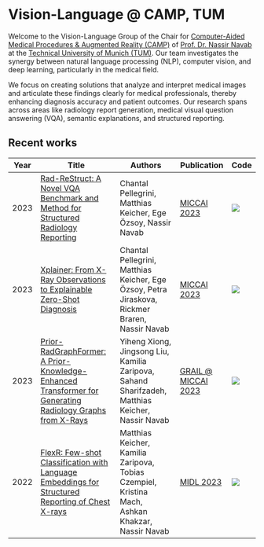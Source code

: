 # Vision-Language @ CAMP, TUM

Welcome to the Vision-Language Group of the Chair for [Computer-Aided Medical Procedures & Augmented Reality (CAMP)](https://www.cs.cit.tum.de/camp) of [Prof. Dr. Nassir Navab](https://www.cs.cit.tum.de/camp/members/cv-nassir-navab/nassir-navab/) at the [Technical University of Munich (TUM)](https://www.tum.de/). Our team investigates the synergy between natural language processing (NLP), computer vision, and deep learning, particularly in the medical field.

We focus on creating solutions that analyze and interpret medical images and articulate these findings clearly for medical professionals, thereby enhancing diagnosis accuracy and patient outcomes. Our research spans across areas like radiology report generation, medical visual question answering (VQA), semantic explanations, and structured reporting.

## Recent works

| Year | Title | Authors | Publication | Code |
|-----------------|-------|---------|----------|---|
| 2023 | [Rad-ReStruct: A Novel VQA Benchmark and Method for Structured Radiology Reporting](https://arxiv.org/abs/2307.05766) | Chantal Pellegrini, Matthias Keicher, Ege Özsoy, Nassir Navab | [MICCAI 2023](https://conferences.miccai.org/2023/) | [![](https://img.shields.io/badge/RadReStruct-grey?logo=github)](https://github.com/ChantalMP/Rad-ReStruct) |
| 2023 | [Xplainer: From X-Ray Observations to Explainable Zero-Shot Diagnosis](https://arxiv.org/pdf/2303.13391.pdf) | Chantal Pellegrini, Matthias Keicher, Ege Özsoy, Petra Jiraskova, Rickmer Braren, Nassir Navab | [MICCAI 2023](https://conferences.miccai.org/2023/) | [![](https://img.shields.io/badge/Xplainer-grey?logo=github)](https://github.com/ChantalMP/Xplainer) |
| 2023 | [Prior-RadGraphFormer: A Prior-Knowledge-Enhanced Transformer for Generating Radiology Graphs from X-Rays](https://arxiv.org/abs/2303.13818) | Yiheng Xiong, Jingsong Liu, Kamilia Zaripova, Sahand Sharifzadeh, Matthias Keicher, Nassir Navab | [GRAIL @ MICCAI 2023](https://grail-miccai.github.io/#program) | [![](https://img.shields.io/badge/RadGraphFormer-grey?logo=github)](https://github.com/xiongyiheng/Prior-RadGraphFormer) |
| 2022 | [FlexR: Few-shot Classification with Language Embeddings for Structured Reporting of Chest X-rays](https://arxiv.org/abs/2203.15723) | Matthias Keicher, Kamilia Zaripova, Tobias Czempiel, Kristina Mach, Ashkan Khakzar, Nassir Navab | [MIDL 2023](https://2023.midl.io/) | [![](https://img.shields.io/badge/FlexR-grey?logo=github)](https://github.com/mkeicher/FlexR) |

<!--

**Here are some ideas to get you started:**

🙋‍♀️ A short introduction - what is your organization all about?
🌈 Contribution guidelines - how can the community get involved?
👩‍💻 Useful resources - where can the community find your docs? Is there anything else the community should know?
🍿 Fun facts - what does your team eat for breakfast?
🧙 Remember, you can do mighty things with the power of [Markdown](https://docs.github.com/github/writing-on-github/getting-started-with-writing-and-formatting-on-github/basic-writing-and-formatting-syntax)
-->
